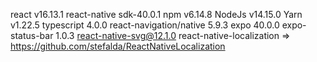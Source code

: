 react v16.13.1
react-native sdk-40.0.1
npm v6.14.8
NodeJs v14.15.0
Yarn v1.22.5
typescript 4.0.0
react-navigation/native 5.9.3
expo 40.0.0
expo-status-bar 1.0.3
react-native-svg@12.1.0
react-native-localization => https://github.com/stefalda/ReactNativeLocalization
